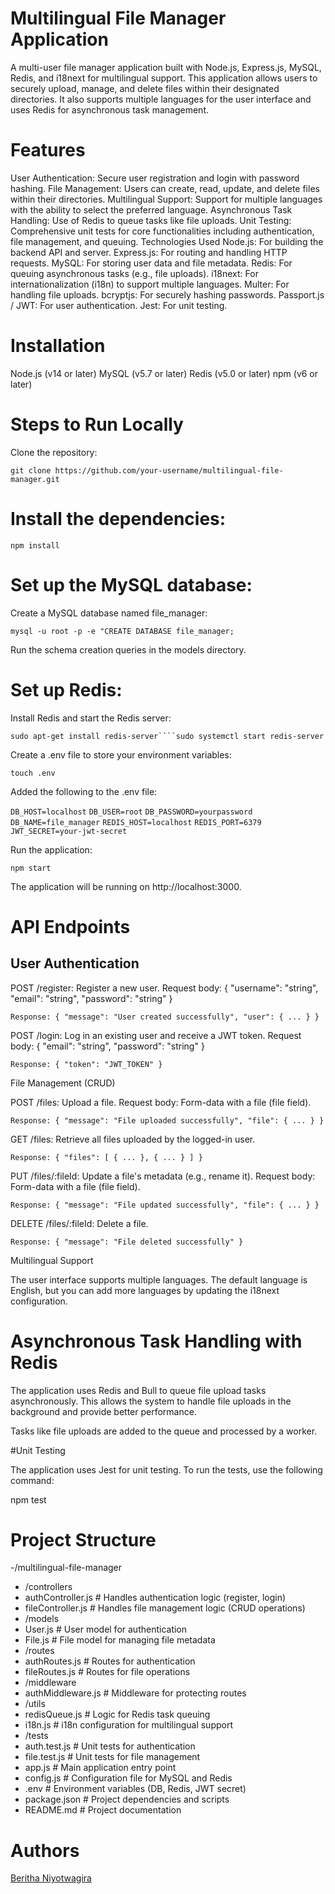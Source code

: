 # Multilingual File Manager Application

A multi-user file manager application built with Node.js, Express.js, MySQL, Redis, and i18next for multilingual support. This application allows users to securely upload, manage, and delete files within their designated directories. It also supports multiple languages for the user interface and uses Redis for asynchronous task management.

# Features

User Authentication: Secure user registration and login with password hashing.
File Management: Users can create, read, update, and delete files within their directories.
Multilingual Support: Support for multiple languages with the ability to select the preferred language.
Asynchronous Task Handling: Use of Redis to queue tasks like file uploads.
Unit Testing: Comprehensive unit tests for core functionalities including authentication, file management, and queuing.
Technologies Used
Node.js: For building the backend API and server.
Express.js: For routing and handling HTTP requests.
MySQL: For storing user data and file metadata.
Redis: For queuing asynchronous tasks (e.g., file uploads).
i18next: For internationalization (i18n) to support multiple languages.
Multer: For handling file uploads.
bcryptjs: For securely hashing passwords.
Passport.js / JWT: For user authentication.
Jest: For unit testing.

# Installation

Node.js (v14 or later)
MySQL (v5.7 or later)
Redis (v5.0 or later)
npm (v6 or later)

# Steps to Run Locally

Clone the repository:

```git clone https://github.com/your-username/multilingual-file-manager.git```


# Install the dependencies:


```npm install```

# Set up the MySQL database:

Create a MySQL database named file_manager:

```mysql -u root -p -e "CREATE DATABASE file_manager;```

Run the schema creation queries in the models directory.

# Set up Redis:

Install Redis and start the Redis server:

```sudo apt-get install redis-server````sudo systemctl start redis-server```

Create a .env file to store your environment variables:


```touch .env```

Added the following to the .env file:


```DB_HOST=localhost```
```DB_USER=root```
```DB_PASSWORD=yourpassword```
```DB_NAME=file_manager```
```REDIS_HOST=localhost```
```REDIS_PORT=6379```
```JWT_SECRET=your-jwt-secret```


Run the application:

```npm start```

The application will be running on http://localhost:3000.

# API Endpoints

## User Authentication

POST /register: Register a new user.
Request body: { "username": "string", "email": "string", "password": "string" }

```Response: { "message": "User created successfully", "user": { ... } }```

POST /login: Log in an existing user and receive a JWT token.
Request body: { "email": "string", "password": "string" }

```Response: { "token": "JWT_TOKEN" }```

File Management (CRUD)

POST /files: Upload a file.
Request body: Form-data with a file (file field).

```Response: { "message": "File uploaded successfully", "file": { ... } }```

GET /files: Retrieve all files uploaded by the logged-in user.

```Response: { "files": [ { ... }, { ... } ] }```

PUT /files/:fileId: Update a file's metadata (e.g., rename it).
Request body: Form-data with a file (file field).

```Response: { "message": "File updated successfully", "file": { ... } }```

DELETE /files/:fileId: Delete a file.

```Response: { "message": "File deleted successfully" }```

Multilingual Support

The user interface supports multiple languages. The default language is English, but you can add more languages by updating the i18next configuration.

# Asynchronous Task Handling with Redis

The application uses Redis and Bull to queue file upload tasks asynchronously. This allows the system to handle file uploads in the background and provide better performance.

Tasks like file uploads are added to the queue and processed by a worker.

#Unit Testing

The application uses Jest for unit testing. To run the tests, use the following command:

npm test

# Project Structure

-/multilingual-file-manager
-  /controllers
-    authController.js      # Handles authentication logic (register, login)
-    fileController.js      # Handles file management logic (CRUD operations)
-  /models
-    User.js                # User model for authentication
-    File.js                # File model for managing file metadata
-  /routes
-   authRoutes.js          # Routes for authentication
-   fileRoutes.js          # Routes for file operations
-  /middleware
-    authMiddleware.js      # Middleware for protecting routes
-  /utils
-   redisQueue.js          # Logic for Redis task queuing
-    i18n.js                # i18n configuration for multilingual support
-  /tests
-    auth.test.js           # Unit tests for authentication
-    file.test.js           # Unit tests for file management
-  app.js                   # Main application entry point
-  config.js                # Configuration file for MySQL and Redis
-  .env                     # Environment variables (DB, Redis, JWT secret)
-  package.json             # Project dependencies and scripts
-  README.md                # Project documentation
  

# Authors

[Beritha Niyotwagira](https://github.com/Beritha-n12)

